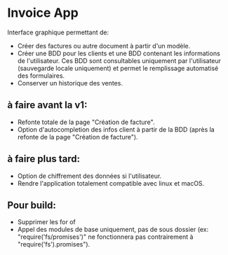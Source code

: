 # Invoice App

Interface graphique permettant de:
-   Créer des factures ou autre document à partir d'un modèle.
-   Créer une BDD pour les clients et une BDD contenant les informations de l'utilisateur.
    Ces BDD sont consultables uniquement par l'utilisateur (sauvegarde locale uniquement) et permet le remplissage automatisé des formulaires.
-   Conserver un historique des ventes.

## à faire avant la v1:
-   Refonte totale de la page "Création de facture".
-   Option d'autocompletion des infos client à partir de la BDD (après la refonte de la page "Création de facture").

## à faire plus tard:
-   Option de chiffrement des données si l'utilisateur.
-   Rendre l'application totalement compatible avec linux et macOS.

## Pour build:
-   Supprimer les for of
-   Appel des modules de base uniquement, pas de sous dossier (ex: "require('fs/promises')" ne fonctionnera pas contrairement à "require('fs').promises").
